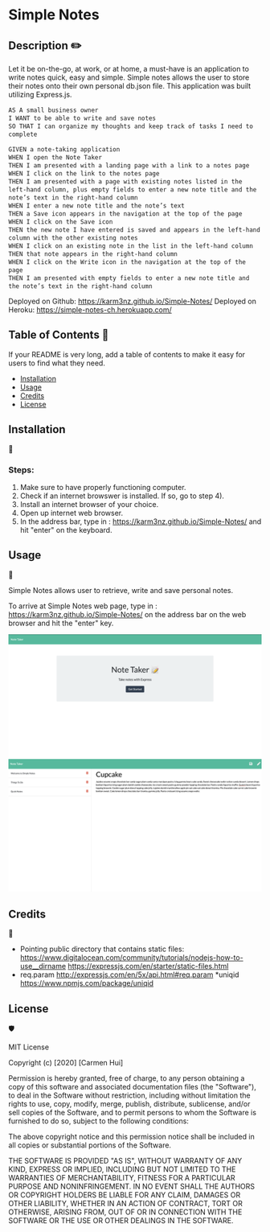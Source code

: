 # Simple Notes

## Description ✏️

Let it be on-the-go, at work, or at home, a must-have is an application to write notes quick, easy and simple. Simple notes allows the user to store their notes onto their own personal db.json file. This application was built utilizing Express.js.

```
AS A small business owner
I WANT to be able to write and save notes
SO THAT I can organize my thoughts and keep track of tasks I need to complete
```
```
GIVEN a note-taking application
WHEN I open the Note Taker
THEN I am presented with a landing page with a link to a notes page
WHEN I click on the link to the notes page
THEN I am presented with a page with existing notes listed in the left-hand column, plus empty fields to enter a new note title and the note’s text in the right-hand column
WHEN I enter a new note title and the note’s text
THEN a Save icon appears in the navigation at the top of the page
WHEN I click on the Save icon
THEN the new note I have entered is saved and appears in the left-hand column with the other existing notes
WHEN I click on an existing note in the list in the left-hand column
THEN that note appears in the right-hand column
WHEN I click on the Write icon in the navigation at the top of the page
THEN I am presented with empty fields to enter a new note title and the note’s text in the right-hand column
```
Deployed on Github: https://karm3nz.github.io/Simple-Notes/
Deployed on Heroku: https://simple-notes-ch.herokuapp.com/

## Table of Contents 📜

If your README is very long, add a table of contents to make it easy for users to find what they need.

* [Installation](#installation)
* [Usage](#usage)
* [Credits](#credits)
* [License](#license)


## Installation 
💾

### Steps:

1) Make sure to have properly functioning computer.
2) Check if an internet browswer is installed. If so, go to step 4).
3) Install an internet browser of your choice. 
4) Open up internet web browser.
5) In the address bar, type in : https://karm3nz.github.io/Simple-Notes/ and hit "enter" on the keyboard.


## Usage 
🔧

Simple Notes allows user to retrieve, write and save personal notes.

To arrive at Simple Notes web page, type in : https://karm3nz.github.io/Simple-Notes/ on the address bar on the web browser and hit the "enter" key.

![Simple Notes Home Screenshot](public/assets/index.png)
![Simple Notes, Notes Page Screenshot](public/assets/notes_page.png)

## Credits 
📣
* Pointing public directory that contains static files:
    https://www.digitalocean.com/community/tutorials/nodejs-how-to-use__dirname
    https://expressjs.com/en/starter/static-files.html
* req.param
    http://expressjs.com/en/5x/api.html#req.param
*uniqid
    https://www.npmjs.com/package/uniqid


## License 
🛡️

MIT License

Copyright (c) [2020] [Carmen Hui]

Permission is hereby granted, free of charge, to any person obtaining a copy
of this software and associated documentation files (the "Software"), to deal
in the Software without restriction, including without limitation the rights
to use, copy, modify, merge, publish, distribute, sublicense, and/or sell
copies of the Software, and to permit persons to whom the Software is
furnished to do so, subject to the following conditions:

The above copyright notice and this permission notice shall be included in all
copies or substantial portions of the Software.

THE SOFTWARE IS PROVIDED "AS IS", WITHOUT WARRANTY OF ANY KIND, EXPRESS OR
IMPLIED, INCLUDING BUT NOT LIMITED TO THE WARRANTIES OF MERCHANTABILITY,
FITNESS FOR A PARTICULAR PURPOSE AND NONINFRINGEMENT. IN NO EVENT SHALL THE
AUTHORS OR COPYRIGHT HOLDERS BE LIABLE FOR ANY CLAIM, DAMAGES OR OTHER
LIABILITY, WHETHER IN AN ACTION OF CONTRACT, TORT OR OTHERWISE, ARISING FROM,
OUT OF OR IN CONNECTION WITH THE SOFTWARE OR THE USE OR OTHER DEALINGS IN THE
SOFTWARE.


